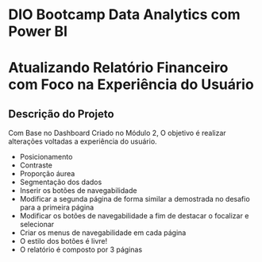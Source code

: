 # DIO Bootcamp Data Analytics com Power BI

# Atualizando Relatório Financeiro com Foco na Experiência do Usuário

## Descrição do Projeto

Com Base no Dashboard Criado no Módulo 2, O objetivo é realizar alterações voltadas a experiência do usuário.

- Posicionamento
- Contraste
- Proporção áurea
- Segmentação dos dados
- Inserir os botões de navegabilidade
- Modificar a segunda página de forma similar a demostrada no desafio para a primeira página
- Modificar os botões de navegabilidade a fim de destacar o focalizar e selecionar
- Criar os menus de navegabilidade em cada página
- O estilo dos botões é livre!
- O relatório é composto por 3 páginas
